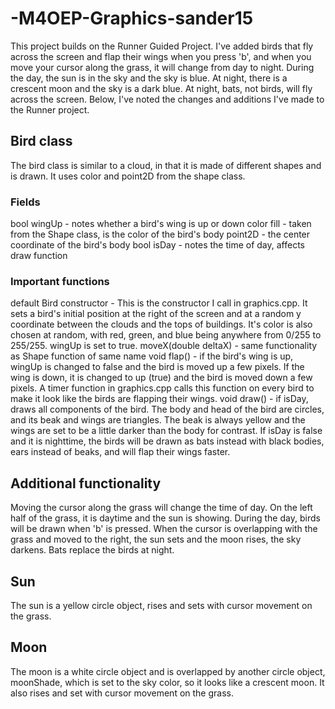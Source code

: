 # -M4OEP-Graphics-sander15
This project builds on the Runner Guided Project.
I've added birds that fly across the screen and flap their
wings when you press 'b', and when you move your cursor along
the grass, it will change from day to night. During the day,
the sun is in the sky and the sky is blue. At night, there is 
a crescent moon and the sky is a dark blue. At night,
bats, not birds, will fly across the screen. Below, I've noted the changes and
additions I've made to the Runner project.

## Bird class
The bird class is similar to a cloud, in that it is made of different shapes and
is drawn. It uses color and point2D from the shape class. 

### Fields
bool wingUp - notes whether a bird's wing is up or down
color fill - taken from the Shape class, is the color of the bird's body
point2D - the center coordinate of the bird's body
bool isDay - notes the time of day, affects draw function

### Important functions
default Bird constructor - This is the constructor I call in graphics.cpp.
It sets a bird's initial position at the right of the screen and at a random y
coordinate between the clouds and the tops of buildings. It's color is also chosen
at random, with red, green, and blue being anywhere from 0/255 to 255/255. 
wingUp is set to true.
moveX(double deltaX) - same functionality as Shape function of same name
void flap() - if the bird's wing is up, wingUp is changed to false and the bird
is moved up a few pixels. If the wing is down, it is changed to up (true) and 
the bird is moved down a few pixels. A timer function in graphics.cpp calls
this function on every bird to make it look like the birds are flapping
their wings.
void draw() - if isDay, draws all components of the bird. The body and head of the bird are
circles, and its beak and wings are triangles. The beak is always yellow and
the wings are set to be a little darker than the body for contrast. If isDay
is false and it is nighttime, the birds will be drawn as bats instead with
black bodies, ears instead of beaks, and will flap their wings faster.

## Additional functionality
Moving the cursor along the grass will change the time of day. On the left
half of the grass, it is daytime and the sun is showing. During the day, birds will
be drawn when 'b' is pressed. When the cursor is overlapping with the grass and 
moved to the right, the sun sets and the moon rises, the sky darkens. Bats replace
the birds at night.

## Sun
The sun is a yellow circle object, rises and sets with cursor movement on
the grass.

## Moon
The moon is a white circle object and is overlapped by another circle object,
moonShade, which is set to the sky color, so it looks like a crescent moon. It
also rises and set with cursor movement on the grass.

